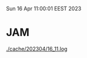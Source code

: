 Sun 16 Apr 11:00:01 EEST 2023
# JAM
<a href='./cache/202304/16_11.log'>./cache/202304/16_11.log</a>
